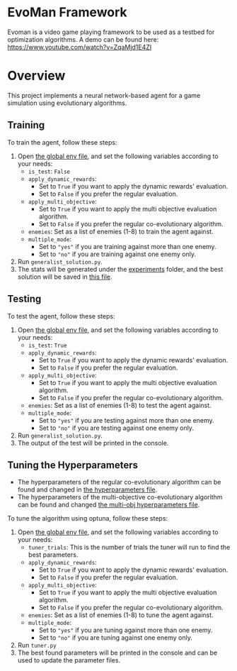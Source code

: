 # EvoMan Framework
Evoman is a video game playing framework to be used as a testbed for optimization algorithms.
A demo can be found here:  https://www.youtube.com/watch?v=ZqaMjd1E4ZI


# Overview

This project implements a neural network-based agent for a game simulation using evolutionary algorithms. 

## Training

To train the agent, follow these steps:

1. Open [the global env file](global_env.py), and set the following variables according to your needs:
   - `is_test`: `False`
   - `apply_dynamic_rewards`: 
     - Set to `True` if you want to apply the dynamic rewards' evaluation.
     - Set to `False` if you prefer the regular evaluation.
   - `apply_multi_objective`: 
     - Set to `True` if you want to apply the multi objective evaluation algorithm.
     - Set to `False` if you prefer the regular co-evolutionary algorithm.
   - `enemies`: Set as a list of enemies (1-8) to train the agent against. 
   - `multiple_mode`:
     - Set to `"yes"` if you are training against more than one enemy. 
     - Set to `"no"` if you are training against one enemy only.
3. Run `generalist_solution.py`.
4. The stats will be generated under the [experiments](/experiments) folder, and the best solution will be saved in [this file](experiments/best.txt).  

## Testing 

To test the agent, follow these steps:

1. Open [the global env file](global_env.py), and set the following variables according to your needs:
   - `is_test`: `True`
   - `apply_dynamic_rewards`: 
     - Set to `True` if you want to apply the dynamic rewards' evaluation.
     - Set to `False` if you prefer the regular evaluation.
   - `apply_multi_objective`: 
     - Set to `True` if you want to apply the multi objective evaluation algorithm.
     - Set to `False` if you prefer the regular co-evolutionary algorithm.
   - `enemies`: Set as a list of enemies (1-8) to test the agent against. 
   - `multiple_mode`:
     - Set to `"yes"` if you are testing against more than one enemy. 
     - Set to `"no"` if you are testing against one enemy only.
3. Run `generalist_solution.py`.
4. The output of the test will be printed in the console. 


## Tuning the Hyperparameters

- The hyperparameters of the regular co-evolutionary algorithm can be found and changed in [the hyperparameters file](hyperparams.py). 
- The hyperparameters of the multi-objective co-evolutionary algorithm can be found and changed [the multi-obj hyperparameters file](multi_obj_hyperparams.py).

To tune the algorithm using optuna, follow these steps: 
1. Open [the global env file](global_env.py), and set the following variables according to your needs:
   - `tuner_trials`: This is the number of trials the tuner will run to find the best parameters. 
   - `apply_dynamic_rewards`: 
     - Set to `True` if you want to apply the dynamic rewards' evaluation.
     - Set to `False` if you prefer the regular evaluation.
   - `apply_multi_objective`: 
     - Set to `True` if you want to apply the multi objective evaluation algorithm.
     - Set to `False` if you prefer the regular co-evolutionary algorithm.
   - `enemies`: Set as a list of enemies (1-8) to tune the agent against. 
   - `multiple_mode`:
     - Set to `"yes"` if you are tuning against more than one enemy. 
     - Set to `"no"` if you are tuning against one enemy only.
2. Run `tuner.py`
3. The best found parameters will be printed in the console and can be used to update the parameter files. 